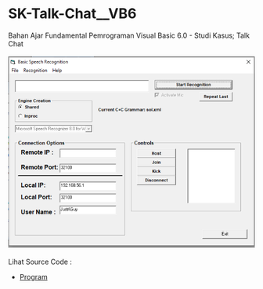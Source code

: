 # SK-Talk-Chat__VB6
Bahan Ajar Fundamental Pemrograman Visual Basic 6.0 - Studi Kasus; Talk Chat<br><br>
<img src="https://github.com/RizkyKhapidsyah/SK-Talk-Chat__VB6/blob/main/result/001.PNG"><br><br>
Lihat Source Code : <br>
- <a href="https://github.com/RizkyKhapidsyah/SK-Talk-Chat__VB6">Program</a>
